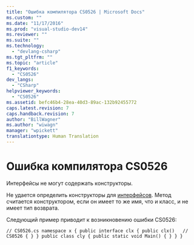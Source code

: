 ```yaml
---
title: "Ошибка компилятора CS0526 | Microsoft Docs"
ms.custom: ""
ms.date: "11/17/2016"
ms.prod: "visual-studio-dev14"
ms.reviewer: ""
ms.suite: ""
ms.technology: 
  - "devlang-csharp"
ms.tgt_pltfrm: ""
ms.topic: "article"
f1_keywords: 
  - "CS0526"
dev_langs: 
  - "CSharp"
helpviewer_keywords: 
  - "CS0526"
ms.assetid: befc46b4-28ea-40d3-89ac-132b92455772
caps.latest.revision: 7
caps.handback.revision: 7
author: "BillWagner"
ms.author: "wiwagn"
manager: "wpickett"
translationtype: Human Translation
---
```

# Ошибка компилятора CS0526
Интерфейсы не могут содержать конструкторы.  
  
 Не удается определить конструкторы для [интерфейсов](../../csharp/language-reference/keywords/interface.md). Метод считается конструктором, если он имеет то же имя, что и класс, и не имеет тип возврата.  
  
 Следующий пример приводит к возникновению ошибки CS0526:  
  
```  
// CS0526.cs namespace x { public interface clx { public clx()   // CS0526 { } } public class cly { public static void Main() { } } }  
```